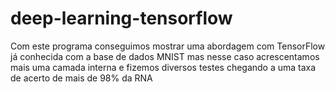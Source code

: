 # deep-learning-tensorflow

Com este programa conseguimos mostrar uma abordagem com TensorFlow já conhecida com a
base de dados MNIST mas nesse caso acrescentamos mais uma camada interna e fizemos 
diversos testes chegando a uma taxa de acerto de mais de 98% da RNA
